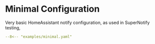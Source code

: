 # Minimal Configuration

Very basic HomeAssistant notify configuration, as used in SuperNotify testing,


``` yaml
--8<-- "examples/minimal.yaml"
```